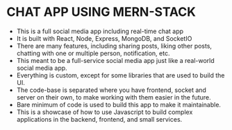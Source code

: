 # CHAT APP USING MERN-STACK
- This is a full social media app including real-time chat app
- It is built with React, Node, Express, MongoDB, and SocketIO
- There are many features, including sharing posts, liking other posts, chatting with one or multiple person, notification, etc.
- This meant to be a full-service social media app just like a real-world social media app. 
- Everything is custom, except for some libraries that are used to build the UI.
- The code-base is separated where you have frontend, socket and server on their own, to make working with them easier in the future.
- Bare minimum of code is used to build this app to make it maintainable.
- This is a showcase of how to use Javascript to build complex applications in the backend, frontend, and small services. 
